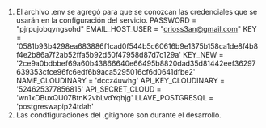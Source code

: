 1. El archivo .env se agregó para que se conozcan las credenciales que se usarán en la configuración del servicio. 
PASSWORD = "pjrpujobqyngsohd"
EMAIL_HOST_USER = "crioss3an@gmail.com"
KEY = '0581b93b4298ea683886f1cad0f544b5c60616b9e1375b158ca1de8f4b8f4e2b86a7f2ab52ffa5b92d50f47958d87d7c129a'
KEY_NEW = '2ce9a0bdbbef69a60b43866640e66495b8820dad35d81442eef36297639353cfce96fc6edf6b9aca5295016cf6d0641dfbe2'
NAME_CLOUDINARY = 'dccz4uwhg'
API_KEY_CLOUDINARY = '524625377856815'
API_SECRET_CLOUD = 'wn1xDBuxQU07BtnK2vbLvdYqhjg'
LLAVE_POSTGRESQL = 'postgreswapip24tdah'
2. Las condfiguraciones del .gitignore son durante el desarrollo.
